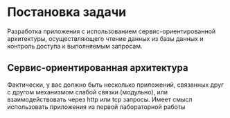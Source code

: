 # Постановка задачи
Разработка приложения с использованием сервис-ориентированной архитектуры, осуществляющего чтение данных из базы данных и контроль доступа к выполняемым запросам.

## Сервис-ориентированная архитектура
Фактически, у вас должно быть несколько приложений, связанных друг с другом механизмом слабой связки (модульно), или взаимодействовать через http или tcp запросы.
Имеет смысл использовать приложения из первой лабораторной работы
